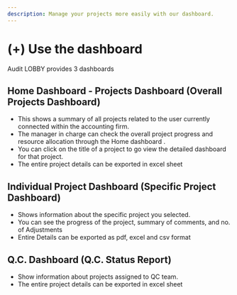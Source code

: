 ```yaml
---
description: Manage your projects more easily with our dashboard.
---
```


# \(+\) Use the dashboard

Audit LOBBY provides 3 dashboards

## **Home Dashboard - Projects Dashboard** \(Overall Projects Dashboard\)

* This shows a summary of all projects related to the user currently connected within the accounting firm.
* The manager in charge can check the overall project progress and resource allocation through the Home dashboard .
* You can click on the title of a project to go view the detailed dashboard  for that project.
* The entire project details can be exported in excel sheet

## **Individual Project Dashboard** \(Specific Project Dashboard\)

* Shows information about the specific project you selected.
* You can see the progress of the project, summary of comments, and no. of Adjustments
* Entire Details can be exported as pdf, excel and csv format

## **Q.C. Dashboard \(Q.C. Status Report\)**

* Show information about projects assigned to QC team.
* The entire project details can be exported in excel sheet



